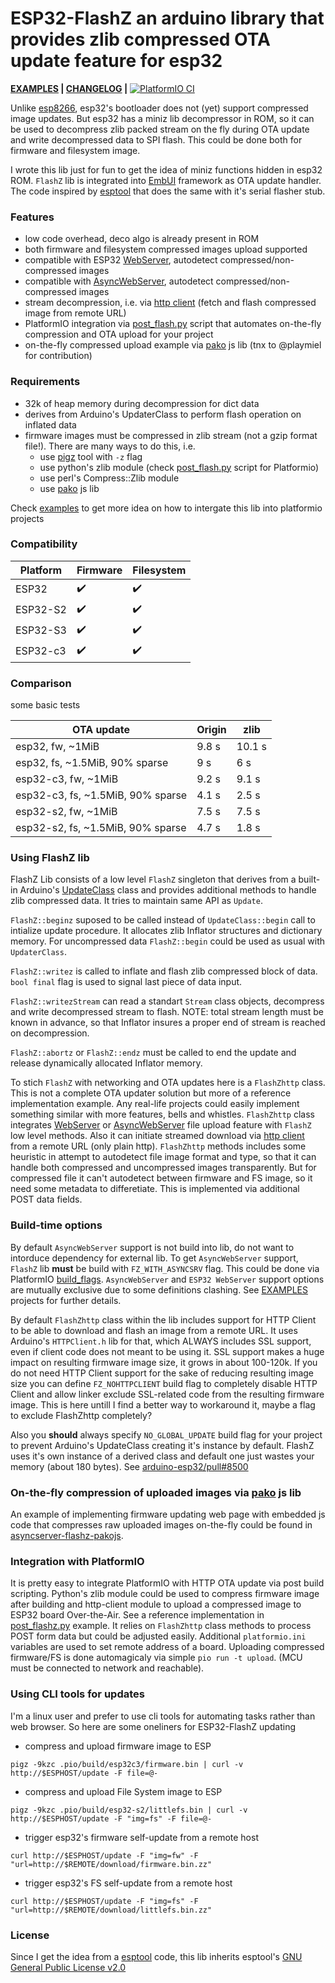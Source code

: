 ESP32-FlashZ
an arduino library that provides zlib compressed OTA update feature for esp32
======

__[EXAMPLES](/examples/README.md) | [CHANGELOG](/CHANGELOG.md) |__ [![PlatformIO
 CI](https://github.com/vortigont/esp32-flashz/actions/workflows/pio_build.yml/badge.svg)](https://github.com/vortigont/esp32-flashz/actions/workflows/pio_build.yml)


Unlike [esp8266](https://github.com/esp8266/Arduino/pull/6820/commits/67ba90d3eaf01c5400d0b42cdce05ef9295d8c16), esp32's bootloader does not (yet) support compressed image updates. But esp32 has a miniz lib decompressor in ROM, so it can be used to decompress zlib packed stream on the fly during OTA update and write decompressed data to SPI flash. This could be done both for firmware and filesystem image.

I wrote this lib just for fun to get the idea of miniz functions hidden in esp32 ROM. `FlashZ` lib is integrated into [EmbUI](https://github.com/vortigont/EmbUI) framework as OTA update handler.
The code inspired by [esptool](https://github.com/espressif/esptool) that does the same with it's serial flasher stub.

### Features
 * low code overhead, deco algo is already present in ROM
 * both firmware and filesystem compressed images upload supported
 * compatible with ESP32 [WebServer](https://github.com/espressif/arduino-esp32/tree/master/libraries/WebServer), autodetect compressed/non-compressed images
 * compatible with [AsyncWebServer](https://github.com/me-no-dev/ESPAsyncWebServer), autodetect compressed/non-compressed images
 * stream decompression, i.e. via [http client](https://github.com/espressif/arduino-esp32/tree/master/libraries/HTTPClient) (fetch and flash compressed image from remote URL)
 * PlatformIO integration via [post_flash.py](/examples/asyncserver-flash/post_flash.py) script that automates on-the-fly compression and OTA upload for your project
 * on-the-fly compressed upload example via [pako](https://github.com/nodeca/pako) js lib (tnx to @playmiel for contribution)

### Requirements
 * 32k of heap memory during decompression for dict data
 * derives from Arduino's UpdaterClass to perform flash operation on inflated data
 * firmware images must be compressed in zlib stream (not a gzip format file!). There are many ways to do this, i.e.
    - use [pigz](https://zlib.net/pigz/) tool with `-z` flag
    - use python's zlib module (check [post_flash.py](/examples/asyncserver-flash/post_flash.py) script for Platformio)
    - use perl's Compress::Zlib module
    - use [pako](https://github.com/nodeca/pako) js lib


Check [examples](/examples) to get more idea on how to intergate this lib into platformio projects

### Compatibility
| Platform    | Firmware           | Filesystem         |
|-------------|--------------------|--------------------|
|ESP32        | :heavy_check_mark: | :heavy_check_mark: |
|ESP32-S2     | :heavy_check_mark: | :heavy_check_mark: |
|ESP32-S3     | :heavy_check_mark: | :heavy_check_mark: |
|ESP32-c3     | :heavy_check_mark: | :heavy_check_mark: |


### Comparison
some basic tests

| OTA update                           | Origin | zlib |
|-            		               |  -     | -    |
| esp32, fw, ~1MiB                     | 9.8 s  |  10.1 s |
| esp32, fs, ~1.5MiB, 90% sparse       | 9 s    |  6 s   |
| esp32-c3, fw, ~1MiB                  | 9.2 s  |  9.1 s |
| esp32-c3, fs, ~1.5MiB, 90% sparse    | 4.1 s  |  2.5 s |
| esp32-s2, fw, ~1MiB                  | 7.5 s  |  7.5 s |
| esp32-s2, fs, ~1.5MiB, 90% sparse    | 4.7 s  |  1.8 s |



### Using FlashZ lib
FlashZ Lib consists of a low level `FlashZ` singleton that derives from a built-in Arduino's [UpdateClass](https://github.com/espressif/arduino-esp32/tree/master/libraries/Update) class and provides additional methods to handle zlib compressed data. It tries to maintain same API as `Update`.

`FlashZ::beginz` suposed to be called instead of `UpdateClass::begin` call to intialize update procedure. It allocates zlib Inflator structures and dictionary memory. For uncompressed data `FlashZ::begin` could be used as usual with `UpdaterClass`.

`FlashZ::writez` is called to inflate and flash zlib compressed block of data. `bool final` flag is used to signal last piece of data input.

`FlashZ::writezStream` can read a standart `Stream` class objects, decompress and write decompressed stream to flash.
NOTE: total stream length must be known in advance, so that Inflator insures a proper end of stream is reached on decompression.

`FlashZ::abortz` or `FlashZ::endz` must be called to end the update and release dynamically allocated Inflator memory.

To stich `FlashZ` with networking and OTA updates here is a `FlashZhttp` class. This is not a complete OTA updater solution but more of a reference implementation example. Any real-life projects could easily implement something similar with more features, bells and whistles.
`FlashZhttp` class integrates [WebServer](https://github.com/espressif/arduino-esp32/tree/master/libraries/WebServer) or [AsyncWebServer](https://github.com/me-no-dev/ESPAsyncWebServer) file upload feature with `FlashZ` low level methods. Also it can initiate streamed download via [http client](https://github.com/espressif/arduino-esp32/tree/master/libraries/) from a remote URL (only plain http).
`FlashZhttp` methods includes some heuristic in attempt to autodetect file image format and type, so that it can handle both compressed and uncompressed images transparently. But for compressed file it can't autodetect between firmware and FS image, so it need some metadata to differetiate. This is implemented via additional POST data fields.

### Build-time options
By default `AsyncWebServer` support is not build into lib, do not want to intorduce dependency for external lib.
To get `AsyncWebServer` support, `FlashZ` lib **must** be build with `FZ_WITH_ASYNCSRV` flag. This could be done via PlatformIO [build_flags](https://docs.platformio.org/en/latest/projectconf/sections/env/options/build/build_flags.html). `AsyncWebServer` and `ESP32 WebServer` support options are mutually exclusive due to some definitions clashing.
See [EXAMPLES](/examples/README.md) projects for further details.

By default `FlashZhttp` class within the lib includes support for HTTP Client to be able to download and flash an image from a remote URL. It uses Arduino's `HTTPClient.h` lib for that, which ALWAYS includes SSL support, even if client code does not meant to be using it. SSL support makes a huge impact on resulting firmware image size, it grows in about 100-120k. If you do not need HTTP Client support for the sake of reducing resulting image size you can define `FZ_NOHTTPCLIENT` build flag to completely disable HTTP Client and allow linker exclude SSL-related code from the resulting firmware image. This is here untill I find a better way to workaround it, maybe a flag to exclude FlashZhttp completely?

Also you **should** always specify `NO_GLOBAL_UPDATE` build flag for your project to prevent Arduino's UpdateClass creating it's instance by default. FlashZ uses it's own instance of a derived class and default one just wastes your memory (about 180 bytes). See [arduino-esp32/pull#8500](https://github.com/espressif/arduino-esp32/pull/8500 )

### On-the-fly compression of uploaded images via [pako](https://github.com/nodeca/pako) js lib
An example of implementing firmware updating web page with embedded js code that compresses raw uploaded images on-the-fly could be found in [asyncserver-flashz-pakojs](examples/asyncserver-flashz-pakojs).

### Integration with PlatformIO
It is pretty easy to integrate PlatformIO with HTTP OTA update via post build scripting. Python's zlib module could be used to compress firmware image after building and http-client module to upload a compressed image to  ESP32 board Over-the-Air. See a reference implementation in [post_flashz.py](/examples/asyncserver-flash/post_flashz.py) example. It relies on `FlashZhttp` class methods to process POST form data but could be adjusted easily. Additional `platformio.ini` variables are used to set remote address of a board. Uploading compressed firmware/FS is done automagicaly via simple `pio run -t upload`. (MCU must be connected to network and reachable).

### Using CLI tools for updates
I'm a linux user and prefer to use cli tools for automating tasks rather than web browser. So here are some oneliners for ESP32-FlashZ updating

 - compress and upload firmware image to ESP

`pigz -9kzc .pio/build/esp32c3/firmware.bin | curl -v http://$ESPHOST/update -F file=@-`

 - compress and upload File System image to ESP

`pigz -9kzc .pio/build/esp32-s2/littlefs.bin | curl -v http://$ESPHOST/update -F "img=fs" -F file=@-`

 - trigger esp32's firmware self-update from a remote host

`curl http://$ESPHOST/update -F "img=fw" -F "url=http://$REMOTE/download/firmware.bin.zz"`

 - trigger esp32's FS self-update from a remote host

`curl http://$ESPHOST/update -F "img=fs" -F "url=http://$REMOTE/download/littlefs.bin.zz"`


### License
Since I get the idea from a [esptool](https://github.com/espressif/esptool) code, this lib inherits esptool's [GNU General Public License v2.0](LICENSE)

